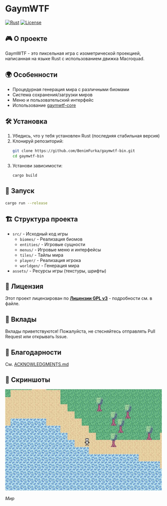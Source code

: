 # GaymWTF

[![Rust](https://img.shields.io/badge/rust-stable-orange.svg)](https://www.rust-lang.org/)
[![License](https://img.shields.io/badge/License-GPLv3-blue.svg)](LICENSE)

## 🎮 О проекте

GaymWTF - это пиксельная игра с изометрической проекцией, написанная на языке Rust с использованием движка Macroquad.

## 🌍 Особенности

- Процедурная генерация мира с различными биомами
- Система сохранения/загрузки миров
- Меню и пользовательский интерфейс
- Использование [gaymwtf-core](https://github.com/BenimFurka/gaymwtf-core)

## 🛠️ Установка

1. Убедись, что у тебя установлен Rust (последняя стабильная версия)
2. Клонируй репозиторий:
   ```bash
   git clone https://github.com/BenimFurka/gaymwtf-bin.git
   cd gaymwtf-bin
   ```
3. Установи зависимости:
   ```bash
   cargo build
   ```

## 🚀 Запуск

```bash
cargo run --release
```

## 🏗️ Структура проекта

- `src/` - Исходный код игры
  - `biomes/` - Реализация биомов
  - `entities/` - Игровые сущности
  - `menus/` - Игровые меню и интерфейсы
  - `tiles/` - Тайлы мира
  - `player/` - Реализация игрока
  - `worldgen/` - Генерация мира
- `assets/` - Ресурсы игры (текстуры, шрифты)

## 📝 Лицензия

Этот проект лицензирован по [**Лицензии GPL v3**](LICENSE) - подробности см. в файле. 

## 🤝 Вклады

Вклады приветствуются! Пожалуйста, не стесняйтесь отправлять Pull Request или открывать Issue.

## 🙏 Благодарности

См. [ACKNOWLEDGMENTS.md](ACKNOWLEDGMENTS.md)

## 📸 Скриншоты 

![Мир](screenshots/world.jpg)

*Мир*